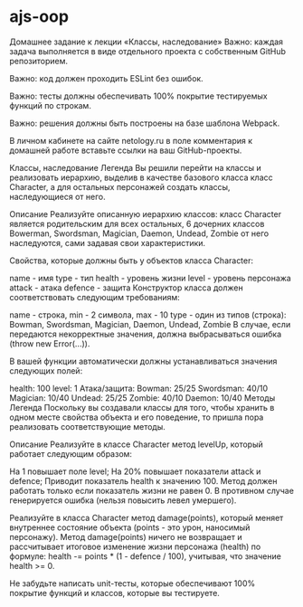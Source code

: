 # ajs-oop
Домашнее задание к лекции «Классы, наследование»
Важно: каждая задача выполняется в виде отдельного проекта с собственным GitHub репозиторием.

Важно: код должен проходить ESLint без ошибок.

Важно: тесты должны обеспечивать 100% покрытие тестируемых функций по строкам.

Важно: решения должны быть построены на базе шаблона Webpack.

В личном кабинете на сайте netology.ru в поле комментария к домашней работе вставьте ссылки на ваш GitHub-проекты.

Классы, наследование
Легенда
Вы решили перейти на классы и реализовать иерархию, выделив в качестве базового класса класс Character, а для остальных персонажей создать классы, наследующиеся от него.

Описание
Реализуйте описанную иерархию классов: класс Character является родительским для всех остальных, 6 дочерних классов Bowerman, Swordsman, Magician, Daemon, Undead, Zombie от него наследуются, сами задавая свои характеристики.

Свойства, которые должны быть у объектов класса Character:

name - имя
type - тип
health - уровень жизни
level - уровень персонажа
attack - атака
defence - защита
Конструктор класса должен соответствовать следующим требованиям:

name - строка, min - 2 символа, max - 10
type - один из типов (строка): Bowman, Swordsman, Magician, Daemon, Undead, Zombie
В случае, если передаются некорректные значения, должна выбрасываться ошибка (throw new Error(...)).

В вашей функции автоматически должны устанавливаться значения следующих полей:

health: 100
level: 1
Атака/защита:
Bowman: 25/25
Swordsman: 40/10
Magician: 10/40
Undead: 25/25
Zombie: 40/10
Daemon: 10/40
Методы
Легенда
Поскольку вы создавали классы для того, чтобы хранить в одном месте свойства объекта и его поведение, то пришла пора реализовать соответствующие методы.

Описание
Реализуйте в классе Character метод levelUp, который работает следующим образом:

На 1 повышает поле level;
На 20% повышает показатели attack и defence;
Приводит показатель health к значению 100.
Метод должен работать только если показатель жизни не равен 0. В противном случае генерируется ошибка (нельзя повысить левел умершего).

Реализуйте в класса Character метод damage(points), который меняет внутреннее состояние объекта (points - это урон, наносимый персонажу). Метод damage(points) ничего не возвращает и рассчитывает итоговое изменение жизни персонажа (health) по формуле: health -= points * (1 - defence / 100), учитывая, что значение health >= 0.

Не забудьте написать unit-тесты, которые обеспечивают 100% покрытие функций и классов, которые вы тестируете.
